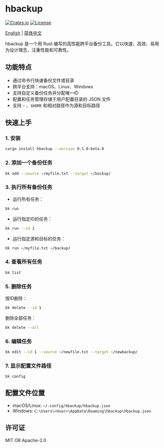 # hbackup

[![Crates.io](https://img.shields.io/crates/v/hbackup.svg)](https://crates.io/crates/hbackup)
[![License](https://img.shields.io/badge/license-MIT%20OR%20Apache--2.0-blue.svg)](https://opensource.org/licenses/MIT)

[English](./README.md) | [简体中文](./README.zh-CN.md)

hbackup 是一个用 Rust 编写的高性能跨平台备份工具。它以快速、高效、易用为设计理念，注重性能和可靠性。

## 功能特点

- 通过命令行快速备份文件或目录
- 跨平台支持：macOS、Linux、Windows
- 支持自定义备份任务并分配唯一ID
- 配置和任务管理存储于用户配置目录的 JSON 文件
- 支持 `~` 、`$HOME` 和相对路径作为源和目标路径

## 快速上手

### 1. 安装

```sh
cargo install hbackup --version 0.1.0-beta.8
```

### 2. 添加一个备份任务

```sh
bk add --source ~/myfile.txt --target ~/backup/
```

### 3. 执行所有备份任务

- 运行所有任务：

```sh
bk run
```

- 运行指定ID的任务：

```sh
bk run --id 1
```

- 运行指定源和目标的任务：

```sh
bk run ~/myfile.txt ~/backup/
```

### 4. 查看所有任务

```sh
bk list
```

### 5. 删除任务

按ID删除：

```sh
bk delete --id 1
```

删除全部任务：

```sh
bk delete --all
```

### 6. 编辑任务

```sh
bk edit --id 1 --source ~/newfile.txt --target ~/newbackup/
```

### 7. 显示配置文件路径

```shell
bk config
```

## 配置文件位置

- macOS/Linux: `~/.config/hbackup/hbackup.json`
- Windows: `C:\Users\<User>\AppData\Roaming\hbackup\hbackup.json`

## 许可证

MIT OR Apache-2.0

